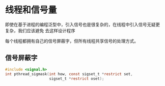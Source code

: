 线程和信号量
===
即使在基于进程的编程泛型中，引入信号也是很复杂的，在线程中引入信号无疑更复杂，我们应该避免
去这样设计程序

每个线程都拥有自己的信号屏蔽字，但所有线程共享信号的处理方式。

## 信号屏蔽字

```c
#include <signal.h>
int pthread_sigmask(int how, const sigset_t *restrict set,
					sigset_t *restrict oset);
```


